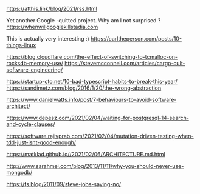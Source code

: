 https://atthis.link/blog/2021/rss.html

Yet another Google -quitted project. Why am I not surprised ?
https://whenwillgooglekillstadia.com

This is actually very interesting :)
https://carltheperson.com/posts/10-things-linux


https://blog.cloudflare.com/the-effect-of-switching-to-tcmalloc-on-rocksdb-memory-use/
https://stevemcconnell.com/articles/cargo-cult-software-engineering/

https://startup-cto.net/10-bad-typescript-habits-to-break-this-year/
https://sandimetz.com/blog/2016/1/20/the-wrong-abstraction

https://www.danielwatts.info/post/7-behaviours-to-avoid-software-architect/

https://www.depesz.com/2021/02/04/waiting-for-postgresql-14-search-and-cycle-clauses/

https://software.rajivprab.com/2021/02/04/mutation-driven-testing-when-tdd-just-isnt-good-enough/

https://matklad.github.io//2021/02/06/ARCHITECTURE.md.html

http://www.sarahmei.com/blog/2013/11/11/why-you-should-never-use-mongodb/

https://fs.blog/2011/09/steve-jobs-saying-no/